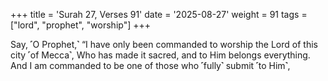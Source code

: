 +++
title = 'Surah 27, Verses 91'
date = '2025-08-27'
weight = 91
tags = ["lord", "prophet", "worship"]
+++

Say, ˹O Prophet,˺ “I have only been commanded to worship the Lord of this city ˹of Mecca˺, Who has made it sacred, and to Him belongs everything. And I am commanded to be one of those who ˹fully˺ submit ˹to Him˺,